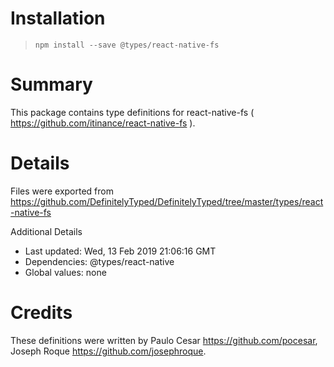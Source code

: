 # Installation
> `npm install --save @types/react-native-fs`

# Summary
This package contains type definitions for react-native-fs ( https://github.com/itinance/react-native-fs ).

# Details
Files were exported from https://github.com/DefinitelyTyped/DefinitelyTyped/tree/master/types/react-native-fs

Additional Details
 * Last updated: Wed, 13 Feb 2019 21:06:16 GMT
 * Dependencies: @types/react-native
 * Global values: none

# Credits
These definitions were written by Paulo Cesar <https://github.com/pocesar>, Joseph Roque <https://github.com/josephroque>.
